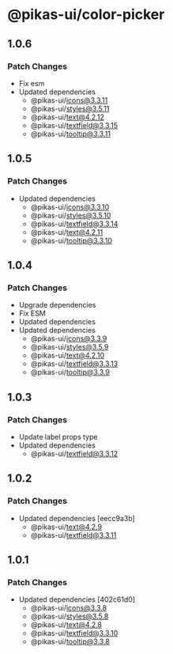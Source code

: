 # @pikas-ui/color-picker

## 1.0.6

### Patch Changes

- Fix esm
- Updated dependencies
  - @pikas-ui/icons@3.3.11
  - @pikas-ui/styles@3.5.11
  - @pikas-ui/text@4.2.12
  - @pikas-ui/textfield@3.3.15
  - @pikas-ui/tooltip@3.3.11

## 1.0.5

### Patch Changes

- Updated dependencies
  - @pikas-ui/icons@3.3.10
  - @pikas-ui/styles@3.5.10
  - @pikas-ui/textfield@3.3.14
  - @pikas-ui/text@4.2.11
  - @pikas-ui/tooltip@3.3.10

## 1.0.4

### Patch Changes

- Upgrade dependencies
- Fix ESM
- Updated dependencies
- Updated dependencies
  - @pikas-ui/icons@3.3.9
  - @pikas-ui/styles@3.5.9
  - @pikas-ui/text@4.2.10
  - @pikas-ui/textfield@3.3.13
  - @pikas-ui/tooltip@3.3.9

## 1.0.3

### Patch Changes

- Update label props type
- Updated dependencies
  - @pikas-ui/textfield@3.3.12

## 1.0.2

### Patch Changes

- Updated dependencies [eecc9a3b]
  - @pikas-ui/text@4.2.9
  - @pikas-ui/textfield@3.3.11

## 1.0.1

### Patch Changes

- Updated dependencies [402c61d0]
  - @pikas-ui/icons@3.3.8
  - @pikas-ui/styles@3.5.8
  - @pikas-ui/text@4.2.8
  - @pikas-ui/textfield@3.3.10
  - @pikas-ui/tooltip@3.3.8

